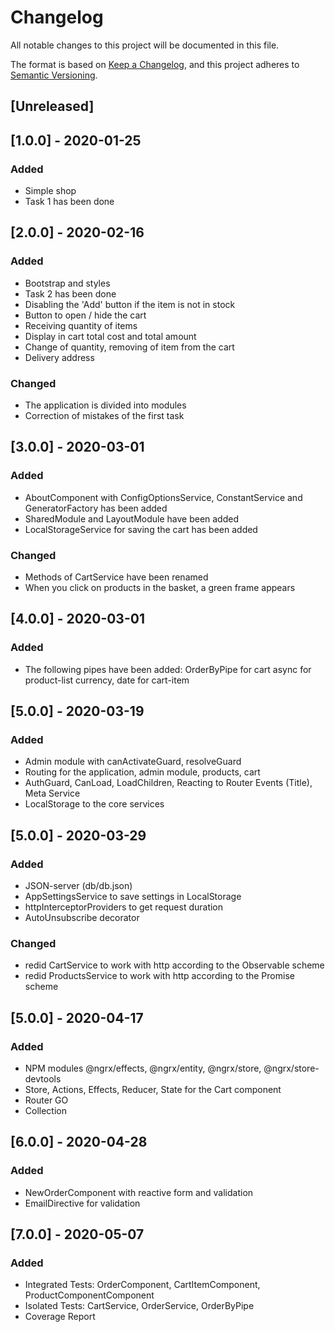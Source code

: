 # Changelog
All notable changes to this project will be documented in this file.

The format is based on [Keep a Changelog](https://keepachangelog.com/en/1.0.0/),
and this project adheres to [Semantic Versioning](https://semver.org/spec/v2.0.0.html).

## [Unreleased]

## [1.0.0] - 2020-01-25
### Added
- Simple shop
- Task 1 has been done

## [2.0.0] - 2020-02-16
### Added
- Bootstrap and styles
- Task 2 has been done
- Disabling the 'Add' button if the item is not in stock
- Button to open / hide the cart
- Receiving quantity of items
- Display in cart total cost and total amount
- Change of quantity, removing of item from the cart
- Delivery address

### Changed
- The application is divided into modules
- Correction of mistakes of the first task

## [3.0.0] - 2020-03-01
### Added
- AboutComponent with ConfigOptionsService, ConstantService and GeneratorFactory has been added
- SharedModule and LayoutModule have been added
- LocalStorageService for saving the cart has been added
### Changed
- Methods of CartService have been renamed
- When you click on products in the basket, a green frame appears

## [4.0.0] - 2020-03-01
### Added
- The following pipes have been added:
  OrderByPipe for cart
  async for product-list
  currency, date for cart-item

## [5.0.0] - 2020-03-19
### Added
- Admin module with canActivateGuard, resolveGuard
- Routing for the application, admin module, products, cart
- AuthGuard, CanLoad, LoadChildren, Reacting to Router Events (Title), Meta Service
- LocalStorage to the core services

## [5.0.0] - 2020-03-29
### Added
- JSON-server (db/db.json)
- AppSettingsService to save settings in LocalStorage
- httpInterceptorProviders to get request duration
- AutoUnsubscribe decorator
### Changed
- redid CartService to work with http according to the Observable scheme
- redid ProductsService to work with http according to the Promise scheme

## [5.0.0] - 2020-04-17
### Added
- NPM modules @ngrx/effects, @ngrx/entity, @ngrx/store, @ngrx/store-devtools
- Store, Actions, Effects, Reducer, State for the Cart component
- Router GO
- Collection


## [6.0.0] - 2020-04-28
### Added
- NewOrderComponent with reactive form and validation
- EmailDirective for validation

## [7.0.0] - 2020-05-07
### Added
- Integrated Tests: OrderComponent, CartItemComponent, ProductComponentComponent
- Isolated Tests: CartService, OrderService, OrderByPipe
- Coverage Report

